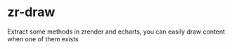 # zr-draw
Extract some methods in zrender and echarts, you can easily draw content when one of them exists

